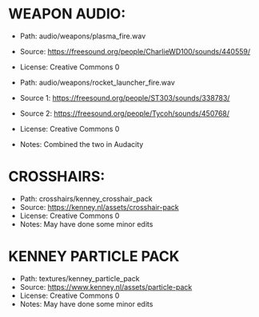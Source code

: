 # WEAPON AUDIO:
- Path: audio/weapons/plasma_fire.wav
- Source: https://freesound.org/people/CharlieWD100/sounds/440559/
- License: Creative Commons 0

- Path: audio/weapons/rocket_launcher_fire.wav
- Source 1: https://freesound.org/people/ST303/sounds/338783/
- Source 2: https://freesound.org/people/Tycoh/sounds/450768/
- License: Creative Commons 0
- Notes: Combined the two in Audacity

# CROSSHAIRS:
- Path: crosshairs/kenney_crosshair_pack
- Source: https://kenney.nl/assets/crosshair-pack
- License: Creative Commons 0
- Notes: May have done some minor edits

# KENNEY PARTICLE PACK
- Path: textures/kenney_particle_pack
- Source: https://www.kenney.nl/assets/particle-pack
- License: Creative Commons 0
- Notes: May have done some minor edits
